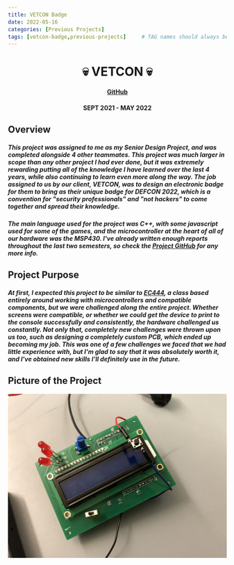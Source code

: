 ```yaml
---
title: VETCON Badge
date: 2022-05-16
categories: [Previous Projects]
tags: [vetcon-badge,previous-projects]     # TAG names should always be lowercase
---
```

<div align=center>
<h1> 💀 VETCON 💀 </h1>
<h4>
  <a href="https://github.com/derekbarbosa/EC463">GitHub</a>
</h4>
<h4> SEPT 2021 - MAY 2022 </h4>
</div>

## Overview
<h5> This project was assigned to me as my Senior Design Project, and was completed alongside 4 other teammates. This project was much larger in scope than any other project I had ever done, but it was extremely rewarding putting all of the knowledge I have learned over the last 4 years, while also continuing to learn even more along the way. The job assigned to us by our client, VETCON, was to design an electronic badge for them to bring as their unique badge for DEFCON 2022, which is a convention for "security professionals" and "not hackers" to come together and spread their knowledge. </h5>

<h5>The main language used for the project was C++, with some javascript used for some of the games, and the microcontroller at the heart of all of our hardware was the MSP430. I've already written enough reports throughout the last two semesters, so check the <a href="https://github.com/derekbarbosa/EC463">Project GitHub</a> for any more info. </h5>


## Project Purpose
<h5> At first, I expected this project to be similar to <a href="https://cartex10.github.io/ec444/ec444">EC444</a>, a class based entirely around working with microcontrollers and compatible components, but we were challenged along the entire project. Whether screens were compatible, or whether we could get the device to print to the console successfully and consistently, the hardware challenged us constantly. Not only that, completely new challenges were thrown upon us too, such as designing a completely custom PCB, which ended up becoming my job. This was one of a few challenges we faced that we had little experience with, but I'm glad to say that it was absolutely worth it, and I've obtained new skills I'll definitely use in the future.</h5>

  
## Picture of the Project

<img src="/assets/vetcon/small_stuff.JPG" width="504" height="378">
